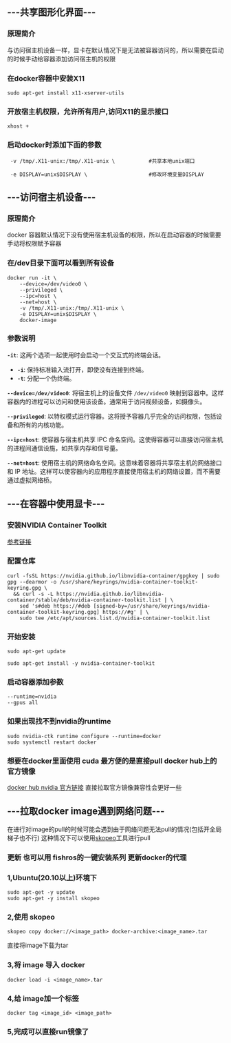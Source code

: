 ## ---共享图形化界面---
### 原理简介
与访问宿主机设备一样，显卡在默认情况下是无法被容器访问的，所以需要在启动的时候手动给容器添加访问宿主机的权限
### 在docker容器中安装X11
```shell
sudo apt-get install x11-xserver-utils
```
### 开放宿主机权限，允许所有用户,访问X11的显示接口
```shell
xhost +
```
### 启动docker时添加下面的参数
```shell
 -v /tmp/.X11-unix:/tmp/.X11-unix \           #共享本地unix端口

 -e DISPLAY=unix$DISPLAY \                    #修改环境变量DISPLAY
```
## ---访问宿主机设备---
### 原理简介
docker 容器默认情况下没有使用宿主机设备的权限，所以在启动容器的时候需要手动将权限赋予容器
### 在/dev目录下面可以看到所有设备
```shell
docker run -it \
    --device=/dev/video0 \
    --privileged \
    --ipc=host \
    --net=host \
    -v /tmp/.X11-unix:/tmp/.X11-unix \
    -e DISPLAY=unix$DISPLAY \
    docker-image
```
### 参数说明
 **`-it`**: 这两个选项一起使用时会启动一个交互式的终端会话。
- **`-i`**: 保持标准输入流打开，即使没有连接到终端。
- **`-t`**: 分配一个伪终端。

**`--device=/dev/video0`**: 将宿主机上的设备文件 `/dev/video0` 映射到容器中。这样容器内的进程可以访问和使用该设备。通常用于访问视频设备，如摄像头。

 **`--privileged`**: 以特权模式运行容器。这将授予容器几乎完全的访问权限，包括设备和所有的内核功能。
 
**`--ipc=host`**: 使容器与宿主机共享 IPC 命名空间。这使得容器可以直接访问宿主机的进程间通信设施，如共享内存和信号量。

**`--net=host`**: 使用宿主机的网络命名空间。这意味着容器将共享宿主机的网络接口和 IP 地址。这样可以使容器内的应用程序直接使用宿主机的网络设置，而不需要通过虚拟网络桥。
## ---在容器中使用显卡---

### 安装NVIDIA Container Toolkit
[参考链接](https://docs.nvidia.com/datacenter/cloud-native/container-toolkit/latest/install-guide.html)
### 配置仓库
```shell
curl -fsSL https://nvidia.github.io/libnvidia-container/gpgkey | sudo gpg --dearmor -o /usr/share/keyrings/nvidia-container-toolkit-keyring.gpg \
  && curl -s -L https://nvidia.github.io/libnvidia-container/stable/deb/nvidia-container-toolkit.list | \
    sed 's#deb https://#deb [signed-by=/usr/share/keyrings/nvidia-container-toolkit-keyring.gpg] https://#g' | \
    sudo tee /etc/apt/sources.list.d/nvidia-container-toolkit.list
```
### 开始安装
```shell
sudo apt-get update
```
```shell
sudo apt-get install -y nvidia-container-toolkit
```
### 启动容器添加参数
```shell
--runtime=nvidia
--gpus all
```
### 如果出现找不到nvidia的runtime
```shell
sudo nvidia-ctk runtime configure --runtime=docker
sudo systemctl restart docker
```
### 想要在docker里面使用 cuda 最方便的是直接pull docker hub上的官方镜像
[docker hub nvidia 官方链接](https://hub.docker.com/r/nvidia/cuda/)
直接拉取官方镜像兼容性会更好一些
## ---拉取docker image遇到网络问题---
在进行对image的pull的时候可能会遇到由于网络问题无法pull的情况(包括开全局梯子也不行)
这种情况下可以使用[skopeo](https://github.com/containers/skopeo)工具进行pull
### 更新 也可以用 fishros的一键安装系列 更新docker的代理
### 1,Ubuntu(20.10以上)环境下
```
sudo apt-get -y update
sudo apt-get -y install skopeo
```

### 2,使用 skopeo
```
skopeo copy docker://<image_path> docker-archive:<image_name>.tar
```
直接将image下载为tar
### 3,将 image 导入 docker
```
docker load -i <image_name>.tar
```
### 4,给 image加一个标签
```
docker tag <image_id> <image_path>
```
### 5,完成可以直接run镜像了
